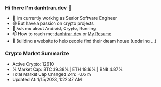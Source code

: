 ### Hi there I'm danhtran.dev 👋

- 🔭 I’m currently working as Senior Software Engineer
- 😄 But have a passion on crypto projects
- 💬 Ask me about Android, Crypto, Running 
- 📫 How to reach me: <a href="https://danhtran.dev" target="_blank">danhtran.dev</a> or <a href="Dan-Resume.pdf" target="_blank">My Resume</a>
- 🌱 Building a website to help people find their dream house (updating ...)

### Crypto Market Summarize
- Active Crypto: 12610
- % Market Cap: BTC 39.38% | ETH 18.16% | BNB 4.87%
- Total Market Cap Changed 24h: -0.61%
- Updated At: 1/15/2023, 1:22:47 AM
